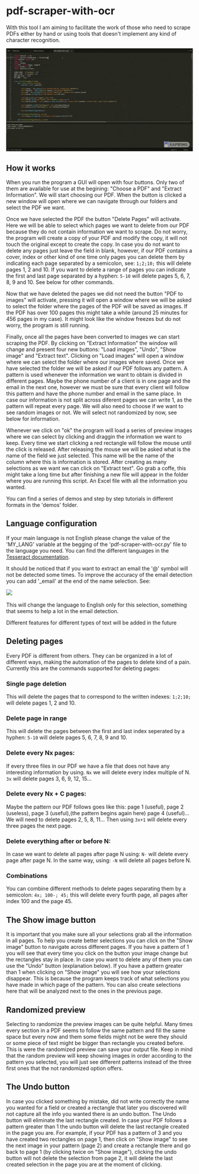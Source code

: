 # pdf-scraper-with-ocr
With this tool I am aiming to facilitate the work of those who need to scrape PDFs either by hand or using tools that doesn't implement any kind of character recognition.

[![Screencast](https://github.com/JacoboGuijar/pdf-scraper-with-ocr/blob/main/demos/Usage%20demo.gif)](https://github.com/JacoboGuijar/pdf-scraper-with-ocr/blob/main/demos/Usage%20demo.gif)


## How it works
When you run the program a GUI will open with four buttons. Only two of them are available for use at the begining: "Choose a PDF" and "Extract Information". We will start choosing our PDF. When the button is clicked a new window will open where we can navigate through our folders and select the PDF we want.

Once we have selected the PDF the button "Delete Pages" will activate. Here we will be able to select which pages we want to delete from our PDF because they do not contain information we want to scrape. Do not worry, the program will create a copy of your PDF and modify the copy, it will not touch the original except to create the copy. In case you do not want to delete any pages just leave the field in blank, however, if our PDF contains a cover, index or other kind of one time only pages you can delete them by indicating each page separated by a semicolon, see: `1;2;10;` this will delete pages 1, 2 and 10. If you want to delete a range of pages you can indicate the first and last page separated by a hyphen: `5-10` will delete pages 5, 6, 7, 8, 9 and 10. See below for other commands.

Now that we have deleted the pages we did not need the button "PDF to images" will activate, pressing it will open a window where we will be asked to select the folder where the pages of the PDF will be saved as images. If the PDF has over 100 pages this might take a while (around 25 minutes for 456 pages in my case). It might look like the window freezes but do not worry, the program is still running.

Finally, once all the pages have been converted to images we can start scraping the PDF. By clicking on "Extract Information" the window will change and present four new buttons: "Load images", "Undo", "Show image" and "Extract text". Clicking on "Load images" will open a window where we can select the folder where our images where saved. Once we have selected the folder we will be asked if our PDF follows any pattern. A pattern is used whenever the information we want to obtain is divided in different pages. Maybe the phone number of a client is in one page and the email in the next one, however we must be sure that every client will follow this pattern and have the phone number and email in the same place. In case our information is not split across diferent pages we can write 1, as the pattern will repeat every page. We will also need to choose if we want to see random images or not. We will select not randomized by now, see below for information. 

Whenever we click on "ok" the program will load a series of preview images where we can select by clicking and draggin the information we want to keep. Every time we start clicking a red rectangle will follow the mouse until the click is released. After releasing the mouse we will be asked what is the name of the field we just selected. This name will be the name of the column where this is information is stored. After creating as many selections as we want we can click on "Extract text". Go grab a coffe, this might take a long time but after finishing a new file will appear in the folder where you are running this script. An Excel file with all the information you wanted.

You can find a series of demos and step by step tutorials in different formats in the 'demos' folder.

## Language configuration
If your main language is not English please change the value of the 'MY_LANG' variable at the begging of the 'pdf-scraper-with-ocr.py' file to the language you need. You can find the different languages in the [Tesseract documentation](https://tesseract-ocr.github.io/tessdoc/Data-Files.html). 

It should be noticed that if you want to extract an email the '@' symbol will not be detected some times. To improve the accuracy of the email detection you can add '\_email' at the end of the name selection. See:

![](https://i.imgur.com/gughskB.png)

This will change the language to English only for this selection, something that seems to help a lot in the email detection.

Different features for different types of text will be added in the future

## Deleting pages
Every PDF is different from others. They can be organized in a lot of different ways, making the automation of the pages to delete kind of a pain. Currently this are the commands supported for deleting pages:
### Single page deletion
This will delete the pages that to correspond to the written indexes: `1;2;10;` will delete pages 1, 2 and 10.
### Delete page in range
This will delete the pages between the first and last index seperated by a hyphen: `5-10` will delete pages 5, 6, 7, 8, 9 and 10.
### Delete every Nx pages:
If every three files in our PDF we have a file that does not have any interesting information by using. `Nx` we will delete every index multiple of N. `3x` will delete pages 3, 6, 9, 12, 15...
### Delete every Nx + C pages:
Maybe the pattern our PDF follows goes like this: page 1 (useful), page 2 (useless), page 3 (useful),(the pattern begins again here) page 4 (useful)... We will need to delete pages 2, 5, 8, 11... Then using `3x+1` will delete every three pages the next page.
### Delete everything after or before N:
In case we want to delete all pages after page N using: `N-` will delete every page after page N. In the same way, using: `-N` will delete all pages before N. 
### Combinations
You can combine different methods to delete pages separating them by a semicolon: `4x; 100-; 45;` this will delete every fourth page, all pages after index 100 and the page 45.

## The Show image button
It is important that you make sure all your selections grab all the information in all pages. To help you create better selections you can click on the "Show image" button to navigate across different pages. If you have a pattern of 1 you will see that every time you click on the button your image change but the rectangles stay in place. In case you want to delete any of them you can use the "Undo" button (explanation below). If you have a pattern greater than 1 when clicking on "Show image" you will see how your selections disappear. This is because the program keeps track of what selections you have made in which page of the pattern. You can also create selections here that will be analyzed next to the ones in the previous page.

## Randomized preview
Selecting to randomize the preview images can be quite helpful. Many times every section in a PDF seems to follow the same pattern and fill the same space but every now and them some fields might not be were they should or some piece of text might be bigger than rectangle you created before. This is were the randomized preview can save your output file. Keep in mind that the random preview will keep showing images in order according to the pattern you selected, you will just see different patterns instead of the three first ones that the not randomized option offers.

## The Undo button
In case you clicked something by mistake, did not write correctly the name you wanted for a field or created a rectangle that later you discovered will not capture all the info you wanted there is an undo button. The Undo button will eliminate the last rectangle created. In case your PDF follows a pattern greater than 1 the undo button will delete the last rectangle created in the page you are. For example, if your PDF has a pattern of 3 and you have created two rectangles on page 1, then click on "Show image" to see the next image in your pattern (page 2) and create a rectangle there and go back to page 1 (by clicking twice on "Show image"), clicking the undo button will not delete the selection from page 2, it will delete the last created selection in the page you are at the moment of clicking.
